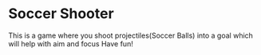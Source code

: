 # Soccer Shooter
This is a game where you shoot projectiles(Soccer Balls) into a goal which will help with aim and focus
Have fun!
